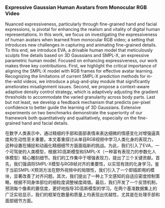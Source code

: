 ### Expressive Gaussian Human Avatars from Monocular RGB Video

Nuanced expressiveness, particularly through fine-grained hand and facial expressions, is pivotal for enhancing the realism and vitality of digital human representations. In this work, we focus on investigating the expressiveness of human avatars when learned from monocular RGB video; a setting that introduces new challenges in capturing and animating fine-grained details. To this end, we introduce EVA, a drivable human model that meticulously sculpts fine details based on 3D Gaussians and SMPL-X, an expressive parametric human model. Focused on enhancing expressiveness, our work makes three key contributions. First, we highlight the critical importance of aligning the SMPL-X model with RGB frames for effective avatar learning. Recognizing the limitations of current SMPL-X prediction methods for in-the-wild videos, we introduce a plug-and-play module that significantly ameliorates misalignment issues. Second, we propose a context-aware adaptive density control strategy, which is adaptively adjusting the gradient thresholds to accommodate the varied granularity across body parts. Last but not least, we develop a feedback mechanism that predicts per-pixel confidence to better guide the learning of 3D Gaussians. Extensive experiments on two benchmarks demonstrate the superiority of our framework both quantitatively and qualitatively, especially on the fine-grained hand and facial details.

在数字人类表示中，通过精细的手部和面部表情来表达细微的情感变化对增强逼真度和生动性至关重要。本文着重探讨从单目RGB视频中学习人类化身的表现力，这种设置在捕捉和动画化精细细节方面面临新的挑战。为此，我们引入了EVA，一个可驾驶的人类模型，根据3D高斯模型和SMPL-X（一种富有表现力的参数化人体模型）精心雕刻细节。我们的工作集中于增强表现力，提出了三个关键贡献。首先，我们强调将SMPL-X模型与RGB帧对齐的重要性，以实现有效的化身学习。鉴于当前SMPL-X预测方法在野外视频中的局限性，我们引入了一个即插即用的模块，显著改善了对齐问题。其次，我们提出了一种上下文感知的自适应密度控制策略，根据不同身体部位的细粒度调整梯度阈值。最后，我们开发了一个反馈机制，预测每个像素的置信度，更好地指导3D高斯模型的学习。在两个基准数据集上的广泛实验显示，我们的框架在数量和质量上均表现出优越性，尤其是在处理手部和面部细节方面。
